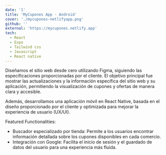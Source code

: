 ```yaml
---
date: '1'
title: 'MyCupones App · Android'
cover: './mycupones-netlifyapp.png'
github: ''
external: 'https://mycupones.netlify.app'
tech:
  - React
  - Expo
  - Tailwind css
  - Javascript
  - React native
---
```


Diseñamos el sitio web desde cero utilizando Figma, siguiendo las especificaciones proporcionadas por el cliente. El objetivo principal fue mostrar las actualizaciones y la información específica del sitio web y su aplicación, permitiendo la visualización de cupones y ofertas de manera clara y accesible.

Además, desarrollamos una aplicación móvil en React Native, basada en el diseño proporcionado por el cliente y optimizada para mejorar la experiencia de usuario (UX/UI).

Featured Functionalities:

- Buscador especializado por tienda: Permite a los usuarios encontrar información detallada sobre los cupones disponibles en cada comercio.
- Integración con Google: Facilita el inicio de sesión y el guardado de datos del usuario para una experiencia más fluida.
